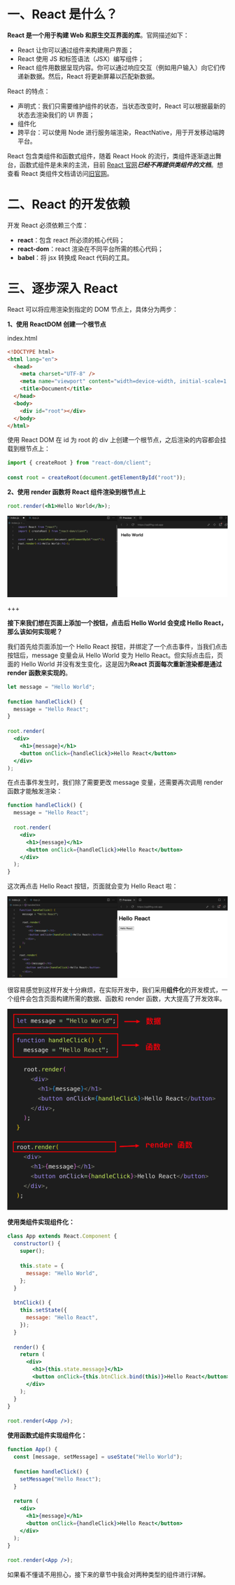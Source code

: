 # 一、React 是什么？

**React 是一个用于构建 Web 和原生交互界面的库**。官网描述如下：

- React 让你可以通过组件来构建用户界面；
- React 使用 JS 和标签语法（JSX）编写组件；
- React 组件用数据呈现内容。你可以通过响应交互（例如用户输入）向它们传递新数据。然后，React 将更新屏幕以匹配新数据。

React 的特点：

- 声明式：我们只需要维护组件的状态，当状态改变时，React 可以根据最新的状态去渲染我们的 UI 界面；
- 组件化
- 跨平台：可以使用 Node 进行服务端渲染，ReactNative，用于开发移动端跨平台。

React 包含类组件和函数式组件，随着 React Hook 的流行，类组件逐渐退出舞台，函数式组件是未来的主流，目前 [React 官网](https://react.docschina.org/)**_已经不再提供类组件的文档_**。想查看 React 类组件文档请访问[旧官网](https://legacy.reactjs.org/)。

# 二、React 的开发依赖

开发 React 必须依赖三个库：

- **react**：包含 react 所必须的核心代码；
- **react-dom**：react 渲染在不同平台所需的核心代码；
- **babel**：将 jsx 转换成 React 代码的工具。

# 三、逐步深入 React

React 可以将应用渲染到指定的 DOM 节点上，具体分为两步：

**1、使用 ReactDOM 创建一个根节点**

index.html

```html
<!DOCTYPE html>
<html lang="en">
  <head>
    <meta charset="UTF-8" />
    <meta name="viewport" content="width=device-width, initial-scale=1.0" />
    <title>Document</title>
  </head>
  <body>
    <div id="root"></div>
  </body>
</html>
```

使用 React DOM 在 id 为 root 的 div 上创建一个根节点，之后渲染的内容都会挂载到根节点上：

```javascript
import { createRoot } from "react-dom/client";

const root = createRoot(document.getElementById("root"));
```

**2、使用 render 函数将 React 组件渲染到根节点上**

```jsx
root.render(<h1>Hello World</h>);
```

![image-20231130230432716](./assets/image-20231130230432716.png)

+++

**接下来我们想在页面上添加一个按钮，点击后 Hello World 会变成 Hello React，那么该如何实现呢？**

我们首先给页面添加一个 Hello React 按钮，并绑定了一个点击事件，当我们点击按钮后，message 变量会从 Hello World 变为 Hello React。但实际点击后，页面的 Hello World 并没有发生变化，这是因为**React 页面每次重新渲染都是通过 render 函数来实现的**。

```jsx
let message = "Hello World";

function handleClick() {
  message = "Hello React";
}

root.render(
  <div>
    <h1>{message}</h1>
    <button onClick={handleClick}>Hello React</button>
  </div>
);
```

在点击事件发生时，我们除了需要更改 message 变量，还需要再次调用 render 函数才能触发渲染：

```jsx
function handleClick() {
  message = "Hello React";

  root.render(
    <div>
      <h1>{message}</h1>
      <button onClick={handleClick}>Hello React</button>
    </div>
  );
}
```

这次再点击 Hello React 按钮，页面就会变为 Hello React 啦：

![image-20231130232046477](./assets/image-20231130232046477.png)

很容易感觉到这样开发十分麻烦，在实际开发中，我们采用**组件化**的开发模式，一个组件会包含页面构建所需的数据、函数和 render 函数，大大提高了开发效率。

![./assets/image-20231130233115370.png](./assets/image-20231130233115370.png)

**使用类组件实现组件化：**

```jsx
class App extends React.Component {
  constructor() {
    super();

    this.state = {
      message: "Hello World",
    };
  }

  btnClick() {
    this.setState({
      message: "Hello React",
    });
  }

  render() {
    return (
      <div>
        <h1>{this.state.message}</h1>
        <button onClick={this.btnClick.bind(this)}>Hello React</button>
      </div>
    );
  }
}

root.render(<App />);
```

**使用函数式组件实现组件化：**

```jsx
function App() {
  const [message, setMessage] = useState("Hello World");

  function handleClick() {
    setMessage("Hello React");
  }

  return (
    <div>
      <h1>{message}</h1>
      <button onClick={handleClick}>Hello React</button>
    </div>
  );
}

root.render(<App />);
```

如果看不懂请不用担心，接下来的章节中我会对两种类型的组件进行详解。
